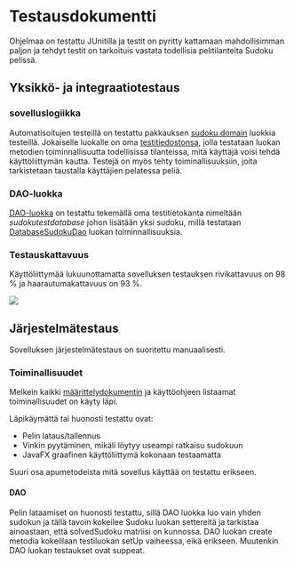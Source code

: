# Testausdokumentti

Ohjelmaa on testattu JUnitilla ja testit on pyritty kattamaan mahdollisimman paljon ja tehdyt testit on tarkoituis vastata todellisia pelitilanteita Sudoku pelissä.

## Yksikkö- ja integraatiotestaus

### sovelluslogiikka

Automatisoitujen testeillä on testattu pakkauksen [sudoku.domain](https://github.com/sebazai/ot-harjoitustyo/tree/master/sudoku/src/test/java/sudoku/domain) luokkia testeillä. Jokaiselle luokalle on oma [testitiedostonsa](https://github.com/sebazai/ot-harjoitustyo/tree/master/sudoku/src/test/java/sudoku/domain), jolla testataan luokan metodien toiminnallisuutta todellisissa tilanteissa, mitä käyttäjä voisi tehdä käyttöliittymän kautta. Testejä on myös tehty toiminallisuuksiin, joita tarkistetaan taustalla käyttäjien pelatessa peliä.

### DAO-luokka

[DAO-luokka](https://github.com/sebazai/ot-harjoitustyo/blob/master/sudoku/src/test/java/sudoku/dao/DatabaseSudokuDaoTest.java) on testattu tekemällä oma testitietokanta nimeltään _sudokutestdatabase_ johon lisätään yksi sudoku, millä testataan [DatabaseSudokuDao](https://github.com/sebazai/ot-harjoitustyo/blob/master/sudoku/src/main/java/sudoku/dao/DatabaseSudokuDao.java) luokan toiminnallisuuksia.

### Testauskattavuus

Käyttöliittymää lukuunottamatta sovelluksen testauksen rivikattavuus on 98 % ja haarautumakattavuus on 93 %.

<img src="https://github.com/sebazai/ot-harjoitustyo/blob/master/documentation/kuvat/testikattavuuslatest.png">

## Järjestelmätestaus

Sovelluksen järjestelmätestaus on suoritettu manuaalisesti.

### Toiminallisuudet

Melkein kaikki [määrittelydokumentin](https://github.com/sebazai/ot-harjoitustyo/blob/master/documentation/vaatimusmaarittely.md) ja käyttöohjeen listaamat toiminallisuudet on käyty läpi.

Läpikäymättä tai huonosti testattu ovat:
* Pelin lataus/tallennus
* Vinkin pyytäminen, mikäli löytyy useampi ratkaisu sudokuun
* JavaFX graafinen käyttöliittymä kokonaan testaamatta

Suuri osa apumetodeista mitä sovellus käyttää on testattu erikseen. 

#### DAO

Pelin lataamiset on huonosti testattu, sillä DAO luokka luo vain yhden sudokun ja tällä tavoin kokeilee Sudoku luokan settereitä ja tarkistaa ainoastaan, että solvedSudoku matriisi on kunnossa. DAO luokan create metodia kokeillaan testiluokan setUp vaiheessa, eikä erikseen. Muutenkin DAO luokan testaukset ovat suppeat.

